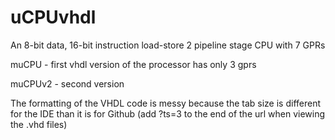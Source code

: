 # uCPUvhdl
An 8-bit data, 16-bit instruction load-store 2 pipeline stage CPU with 7 GPRs

muCPU - first vhdl version of the processor has only 3 gprs

muCPUv2 - second version

The formatting of the VHDL code is messy because the tab size is different for the IDE than it is for Github (add ?ts=3 to the end of the url when viewing the .vhd files)
